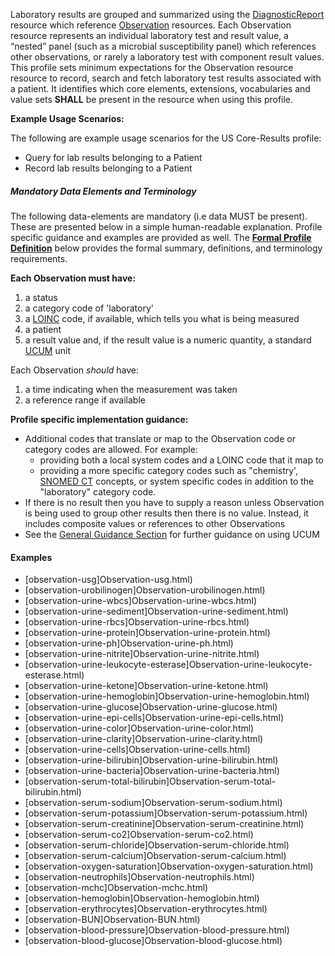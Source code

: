 ﻿Laboratory results are grouped and summarized using the [DiagnosticReport] resource which reference [Observation] resources.  Each Observation resource represents an individual laboratory test and result value, a “nested” panel (such as a microbial susceptibility panel) which references other observations, or rarely a laboratory test with component result values. This profile sets minimum expectations for the Observation resource resource to record, search and fetch laboratory test results associated with a patient.  It identifies which core elements, extensions, vocabularies and value sets **SHALL** be present in the resource when using this profile.

**Example Usage Scenarios:**

The following are example usage scenarios for the US Core-Results profile:

-   Query for lab results belonging to a Patient
-   Record lab results belonging to a Patient

##### Mandatory Data Elements and Terminology


The following data-elements are mandatory (i.e data MUST be present). These are presented below in a simple human-readable explanation.  Profile specific guidance and examples are provided as well.  The [**Formal Profile Definition**](#profile) below provides the  formal summary, definitions, and  terminology requirements.  

**Each Observation must have:**

1.   a status
1.   a category code of 'laboratory'
1.   a [LOINC] code, if available, which tells you what is being measured
1.   a patient
1.   a result value and, if the result value is a numeric quantity, a standard [UCUM] unit


Each Observation *should* have:

1.   a time indicating when the measurement was taken
1.   a reference range if available


**Profile specific implementation guidance:**

* Additional codes that translate or map to the Observation code or category codes are allowed.  For example:
   -  providing both a local system codes and a LOINC code that it map to
   -  providing a more specific category codes such as "chemistry', [SNOMED CT] concepts, or system specific codes in addition to the "laboratory" category code.
* If there is no result then you have to supply a reason unless Observation is being used to group other results then there is no value. Instead, it includes composite values or references to other Observations
* See the [General Guidance Section] for further guidance on using UCUM

#### Examples

 - [observation-usg]Observation-usg.html)
 - [observation-urobilinogen]Observation-urobilinogen.html)
 - [observation-urine-wbcs]Observation-urine-wbcs.html)
 - [observation-urine-sediment]Observation-urine-sediment.html)
 - [observation-urine-rbcs]Observation-urine-rbcs.html)
 - [observation-urine-protein]Observation-urine-protein.html)
 - [observation-urine-ph]Observation-urine-ph.html)
 - [observation-urine-nitrite]Observation-urine-nitrite.html)
 - [observation-urine-leukocyte-esterase]Observation-urine-leukocyte-esterase.html)
 - [observation-urine-ketone]Observation-urine-ketone.html)
 - [observation-urine-hemoglobin]Observation-urine-hemoglobin.html)
 - [observation-urine-glucose]Observation-urine-glucose.html)
 - [observation-urine-epi-cells]Observation-urine-epi-cells.html)
 - [observation-urine-color]Observation-urine-color.html)
 - [observation-urine-clarity]Observation-urine-clarity.html)
 - [observation-urine-cells]Observation-urine-cells.html)
 - [observation-urine-bilirubin]Observation-urine-bilirubin.html)
 - [observation-urine-bacteria]Observation-urine-bacteria.html)
 - [observation-serum-total-bilirubin]Observation-serum-total-bilirubin.html)
 - [observation-serum-sodium]Observation-serum-sodium.html)
 - [observation-serum-potassium]Observation-serum-potassium.html)
 - [observation-serum-creatinine]Observation-serum-creatinine.html)
 - [observation-serum-co2]Observation-serum-co2.html)
 - [observation-serum-chloride]Observation-serum-chloride.html)
 - [observation-serum-calcium]Observation-serum-calcium.html)
 - [observation-oxygen-saturation]Observation-oxygen-saturation.html)
 - [observation-neutrophils]Observation-neutrophils.html)
 - [observation-mchc]Observation-mchc.html)
 - [observation-hemoglobin]Observation-hemoglobin.html)
 - [observation-erythrocytes]Observation-erythrocytes.html)
 - [observation-BUN]Observation-BUN.html)
 - [observation-blood-pressure]Observation-blood-pressure.html)
 - [observation-blood-glucose]Observation-blood-glucose.html)

 [SNOMED CT]: http://snomed.info/sct
  [Observation Value Absent Reason]: http://build.fhir.org/ValueSet-observation-valueabsentreason.html
  [UCUM]: http://unitsofmeasure.org
  [LOINC]: http://loinc.org
[Observation]:  http://build.fhir.org/observation.html
[DiagnosticReport]:  http://build.fhir.org/diagnosticreport.html
[General Guidance Section]: definitions.html
